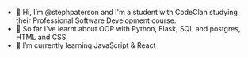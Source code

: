 - 👋 Hi, I’m @stephpaterson and I'm a student with CodeClan studying their Professional Software Development course.
- 🌱 So far I've learnt about OOP with Python, Flask, SQL and postgres, HTML and CSS
- 🌱 I’m currently learning JavaScript & React

<!---
stephpaterson/stephpaterson is a ✨ special ✨ repository because its `README.md` (this file) appears on your GitHub profile.
You can click the Preview link to take a look at your changes.
--->
